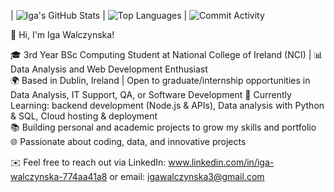 | ![Iga's GitHub Stats](https://github-readme-stats.vercel.app/api?username=igaaxwal&show_icons=true&count_private=true&theme=radical&card_width=495) | ![Top Languages](https://github-readme-stats.vercel.app/api/top-langs/?username=igaaxwal&layout=compact&theme=radical&card_width=495) | ![Commit Activity](https://github-readme-activity-graph.cyclic.app/graph?username=igaaxwal&theme=react-dark&width=495&height=160)

👋 Hi, I'm Iga Walczynska!

🎓 3rd Year BSc Computing Student at National College of Ireland (NCI) | 📊 Data Analysis and Web Development Enthusiast  
🌍 Based in Dublin, Ireland | Open to graduate/internship opportunities in Data Analysis, IT Support, QA, or Software Development
🌱 Currently Learning: backend development (Node.js & APIs), Data analysis with Python & SQL, Cloud hosting & deployment  
📚 Building personal and academic projects to grow my skills and portfolio  🌐 Passionate about coding, data, and innovative projects

✉️ Feel free to reach out via LinkedIn: www.linkedin.com/in/iga-walczynska-774aa41a8 or email: igawalczynska3@gmail.com
